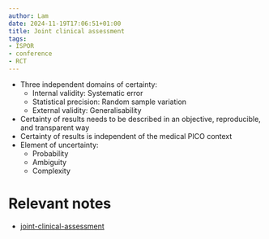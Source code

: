 ```yaml
---
author: Lam
date: 2024-11-19T17:06:51+01:00
title: Joint clinical assessment
tags:
- ISPOR
- conference
- RCT
---
```


- Three independent domains of certainty:
  - Internal validity: Systematic error
  - Statistical precision: Random sample variation
  - External validity: Generalisability
- Certainty of results needs to be described in an objective, reproducible, and transparent way
- Certainty of results is independent of the medical PICO context
- Element of uncertainty:
  - Probability
  - Ambiguity
  - Complexity

# Relevant notes

- [joint-clinical-assessment](Resources/joint-clinical-assessment.md) 
